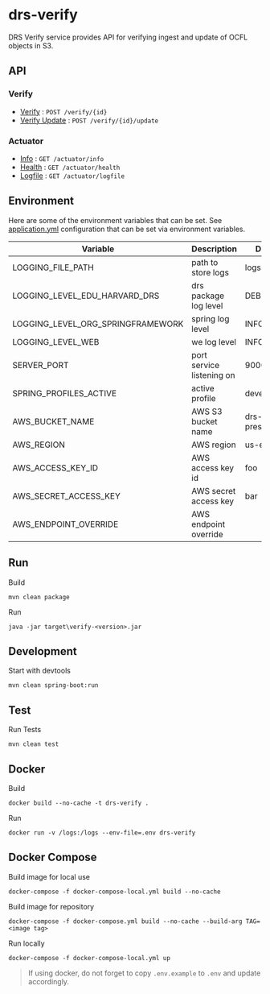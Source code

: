 # drs-verify

DRS Verify service provides API for verifying ingest and update of OCFL objects in S3.

## API

### Verify

* [Verify](verify.md#verify) : `POST /verify/{id}`
* [Verify Update](verify.md#verify-update) : `POST /verify/{id}/update`

### Actuator

* [Info](actuator.md#info) : `GET /actuator/info`
* [Health](actuator.md#health) : `GET /actuator/health`
* [Logfile](actuator.md#logfile) : `GET /actuator/logfile`

## Environment

Here are some of the environment variables that can be set. See [application.yml](https://github.com/wwelling/drs-verify/blob/main/src/main/resources/application.yml) configuration that can be set via environment variables.

| Variable                          | Description                                | Default                             |
| --------------------------        | ------------------------------------------ | ----------------------------------- |
| LOGGING_FILE_PATH                 | path to store logs                         | logs                                |
| LOGGING_LEVEL_EDU_HARVARD_DRS     | drs package log level                      | DEBUG                               |
| LOGGING_LEVEL_ORG_SPRINGFRAMEWORK | spring log level                           | INFO                                |
| LOGGING_LEVEL_WEB                 | we log level                               | INFO                                |
| SERVER_PORT                       | port service listening on                  | 9000                                |
| SPRING_PROFILES_ACTIVE            | active profile                             | development                         |
| AWS_BUCKET_NAME                   | AWS S3 bucket name                         | drs-preservation                    |
| AWS_REGION                        | AWS region                                 | us-east-1                           |
| AWS_ACCESS_KEY_ID                 | AWS access key id                          | foo                                 |
| AWS_SECRET_ACCESS_KEY             | AWS secret access key                      | bar                                 |
| AWS_ENDPOINT_OVERRIDE             | AWS endpoint override                      |                                     |


## Run

Build
```
mvn clean package
```

Run
```
java -jar target\verify-<version>.jar
```

## Development

Start with devtools
```
mvn clean spring-boot:run
```

## Test

Run Tests
```
mvn clean test
```

## Docker

Build
```
docker build --no-cache -t drs-verify .
```

Run
```
docker run -v /logs:/logs --env-file=.env drs-verify
```

## Docker Compose

Build image for local use
```
docker-compose -f docker-compose-local.yml build --no-cache
```

Build image for repository
```
docker-compose -f docker-compose.yml build --no-cache --build-arg TAG=<image tag>
```

Run locally
```
docker-compose -f docker-compose-local.yml up
```

> If using docker, do not forget to copy `.env.example` to `.env` and update accordingly.
